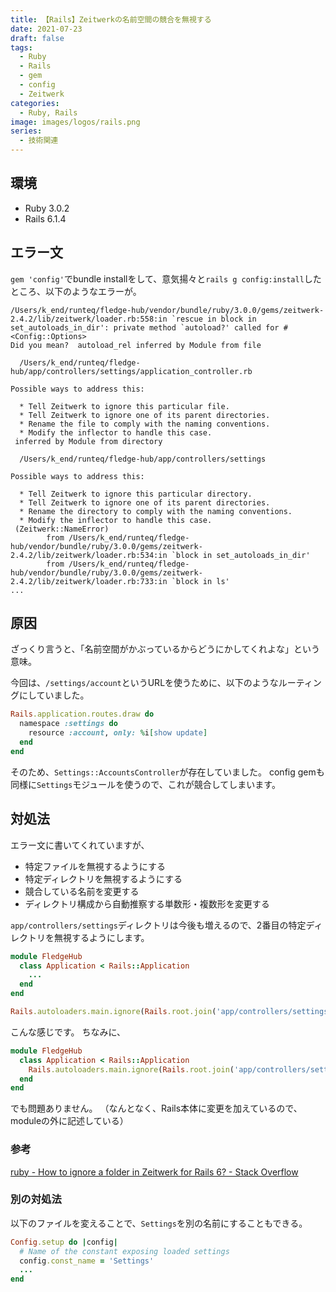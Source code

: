```yaml
---
title: 【Rails】Zeitwerkの名前空間の競合を無視する
date: 2021-07-23
draft: false
tags:
  - Ruby
  - Rails
  - gem
  - config
  - Zeitwerk
categories:
  - Ruby, Rails
image: images/logos/rails.png
series:
  - 技術関連
---
```


## 環境

- Ruby 3.0.2
- Rails 6.1.4


## エラー文

`gem 'config'`でbundle installをして、意気揚々と`rails g config:install`したところ、以下のようなエラーが。

```
/Users/k_end/runteq/fledge-hub/vendor/bundle/ruby/3.0.0/gems/zeitwerk-2.4.2/lib/zeitwerk/loader.rb:558:in `rescue in block in set_autoloads_in_dir': private method `autoload?' called for #<Config::Options>
Did you mean?  autoload_rel inferred by Module from file

  /Users/k_end/runteq/fledge-hub/app/controllers/settings/application_controller.rb

Possible ways to address this:

  * Tell Zeitwerk to ignore this particular file.
  * Tell Zeitwerk to ignore one of its parent directories.
  * Rename the file to comply with the naming conventions.
  * Modify the inflector to handle this case.
 inferred by Module from directory

  /Users/k_end/runteq/fledge-hub/app/controllers/settings

Possible ways to address this:

  * Tell Zeitwerk to ignore this particular directory.
  * Tell Zeitwerk to ignore one of its parent directories.
  * Rename the directory to comply with the naming conventions.
  * Modify the inflector to handle this case.
 (Zeitwerk::NameError)
        from /Users/k_end/runteq/fledge-hub/vendor/bundle/ruby/3.0.0/gems/zeitwerk-2.4.2/lib/zeitwerk/loader.rb:534:in `block in set_autoloads_in_dir'
        from /Users/k_end/runteq/fledge-hub/vendor/bundle/ruby/3.0.0/gems/zeitwerk-2.4.2/lib/zeitwerk/loader.rb:733:in `block in ls'
...
```


## 原因

ざっくり言うと、「名前空間がかぶっているからどうにかしてくれよな」という意味。

今回は、`/settings/account`というURLを使うために、以下のようなルーティングにしていました。

```rb:config/routes.rb
Rails.application.routes.draw do
  namespace :settings do
    resource :account, only: %i[show update]
  end
end
```

そのため、`Settings::AccountsController`が存在していました。
config gemも同様に`Settings`モジュールを使うので、これが競合してしまいます。


## 対処法

エラー文に書いてくれていますが、

- 特定ファイルを無視するようにする
- 特定ディレクトリを無視するようにする
- 競合している名前を変更する
- ディレクトリ構成から自動推察する単数形・複数形を変更する

`app/controllers/settings`ディレクトリは今後も増えるので、2番目の特定ディレクトリを無視するようにします。

```rb:config/application.rb
module FledgeHub
  class Application < Rails::Application
    ...
  end
end

Rails.autoloaders.main.ignore(Rails.root.join('app/controllers/settings'))
```

こんな感じです。
ちなみに、

```rb
module FledgeHub
  class Application < Rails::Application
    Rails.autoloaders.main.ignore(Rails.root.join('app/controllers/settings'))
  end
end
```

でも問題ありません。
（なんとなく、Rails本体に変更を加えているので、moduleの外に記述している）

### 参考

[ruby \- How to ignore a folder in Zeitwerk for Rails 6? \- Stack Overflow](https://stackoverflow.com/questions/58125879/how-to-ignore-a-folder-in-zeitwerk-for-rails-6)


### 別の対処法

以下のファイルを変えることで、`Settings`を別の名前にすることもできる。

```rb:config/initializers/config.rb
Config.setup do |config|
  # Name of the constant exposing loaded settings
  config.const_name = 'Settings'
  ...
end
```
